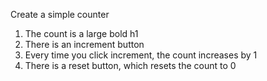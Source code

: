 Create a simple counter

1. The count is a large bold h1
2. There is an increment button
3. Every time you click increment, the count increases by 1
4. There is a reset button, which resets the count to 0
